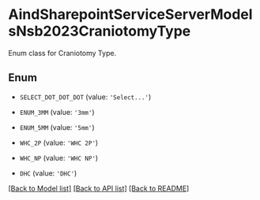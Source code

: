 # AindSharepointServiceServerModelsNsb2023CraniotomyType

Enum class for Craniotomy Type.

## Enum

* `SELECT_DOT_DOT_DOT` (value: `'Select...'`)

* `ENUM_3MM` (value: `'3mm'`)

* `ENUM_5MM` (value: `'5mm'`)

* `WHC_2P` (value: `'WHC 2P'`)

* `WHC_NP` (value: `'WHC NP'`)

* `DHC` (value: `'DHC'`)

[[Back to Model list]](../README.md#documentation-for-models) [[Back to API list]](../README.md#documentation-for-api-endpoints) [[Back to README]](../README.md)


